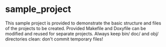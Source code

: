 sample_project 
==============

This sample project is provided to demonstrate the basic structure and files of the projects to be created.
Provided Makefile and Doxyfile can be modified and reused for separate projects.
Always keep bin/ doc/ and obj/ directories clean: don't commit temporary files!
